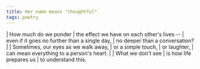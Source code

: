 ```yaml
---
title: Her name means "thoughtful"
tags: poetry
---
```


| How much do we ponder
| the effect we have on each other's lives --
| even if it goes no further than a single day,
| no deeper than a conversation?
|
| Sometimes, our eyes as we walk away,
| or a simple touch,
| or laughter,
| can mean everything to a person's heart.
|
| What we don't see
| is how life prepares us
| to understand this.
